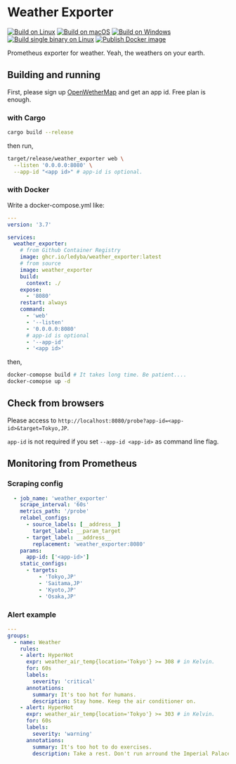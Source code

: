 # Weather Exporter

 [![Build on Linux](https://github.com/ledyba/weather_exporter/workflows/Build%20on%20Linux/badge.svg)](https://github.com/ledyba/weather_exporter/actions?query=workflow%3A%22Build+on+Linux%22)
[![Build on macOS](https://github.com/ledyba/weather_exporter/workflows/Build%20on%20macOS/badge.svg)](https://github.com/ledyba/weather_exporter/actions?query=workflow%3A%22Build+on+macOS%22)
[![Build on Windows](https://github.com/ledyba/weather_exporter/workflows/Build%20on%20Windows/badge.svg)](https://github.com/ledyba/weather_exporter/actions?query=workflow%3A%22Build+on+Windows%22)  
[![Build single binary on Linux](https://github.com/ledyba/weather_exporter/workflows/Build%20single%20binary%20on%20Linux/badge.svg)](https://github.com/ledyba/weather_exporter/actions?query=workflow%3A%22Build+single+binary+on+Linux%22)
[![Publish Docker image](https://github.com/ledyba/weather_exporter/workflows/Publish%20Docker%20image/badge.svg)](https://github.com/ledyba/weather_exporter/actions?query=workflow%3A%22Publish+Docker+image%22)

Prometheus exporter for weather. Yeah, the weathers on your earth.

## Building and running

First, please sign up [OpenWetherMap](https://home.openweathermap.org/) and get an app id. Free plan is enough.

### with Cargo

```bash
cargo build --release
```

then run,

```bash
target/release/weather_exporter web \
  --listen '0.0.0.0:8080' \
  --app-id "<app id>" # app-id is optional.
```

### with Docker

Write a docker-compose.yml like:

```yaml
---
version: '3.7'

services:
  weather_exporter:
    # from Github Container Registry
    image: ghcr.io/ledyba/weather_exporter:latest
    # from source
    image: weather_exporter
    build:
      context: ./
    expose:
      - '8080'
    restart: always
    command: 
      - 'web'
      - '--listen'
      - '0.0.0.0:8080'
      # app-id is optional
      - '--app-id'
      - '<app id>'
```

then,

```bash
docker-comopse build # It takes long time. Be patient....
docker-comopse up -d
```

## Check from browsers

Please access to `http://localhost:8080/probe?app-id=<app-id>&target=Tokyo,JP`.

`app-id` is not required if you set `--app-id <app-id>` as command line flag.

## Monitoring from Prometheus

### Scraping config

```yaml
  - job_name: 'weather_exporter'
    scrape_interval: '60s'
    metrics_path: '/probe'
    relabel_configs:
      - source_labels: [__address__]
        target_label: __param_target
      - target_label: __address__
        replacement: 'weather_exporter:8080'
    params:
      app-id: ['<app-id>']
    static_configs:
      - targets:
          - 'Tokyo,JP'
          - 'Saitama,JP'
          - 'Kyoto,JP'
          - 'Osaka,JP'
```

### Alert example

```yaml
---
groups:
  - name: Weather
    rules:
    - alert: HyperHot
      expr: weather_air_temp{location='Tokyo'} >= 308 # in Kelvin.
      for: 60s
      labels:
        severity: 'critical'
      annotations:
        summary: It's too hot for humans.
        description: Stay home. Keep the air conditioner on.
    - alert: HyperHot
      expr: weather_air_temp{location='Tokyo'} >= 303 # in Kelvin.
      for: 60s
      labels:
        severity: 'warning'
      annotations:
        summary: It's too hot to do exercises.
        description: Take a rest. Don't run arround the Imperial Palace.
```
